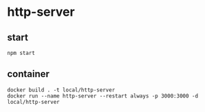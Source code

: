 # http-server

## start

```
npm start
```

## container

```
docker build . -t local/http-server
docker run --name http-server --restart always -p 3000:3000 -d local/http-server
```
